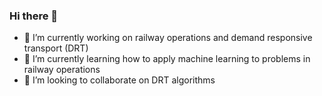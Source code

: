 ### Hi there 👋

- 🔭 I’m currently working on railway operations and demand responsive transport (DRT)
- 🌱 I’m currently learning how to apply machine learning to problems in railway operations
- 👯 I’m looking to collaborate on DRT algorithms

<!--
**ritzerp/ritzerp** is a ✨ _special_ ✨ repository because its `README.md` (this file) appears on your GitHub profile.

Here are some ideas to get you started:

- 🔭 I’m currently working on ...
- 🌱 I’m currently learning ...
- 👯 I’m looking to collaborate on ...
- 🤔 I’m looking for help with ...
- 💬 Ask me about ...
- 📫 How to reach me: ...
- 😄 Pronouns: ...
- ⚡ Fun fact: ...
-->
